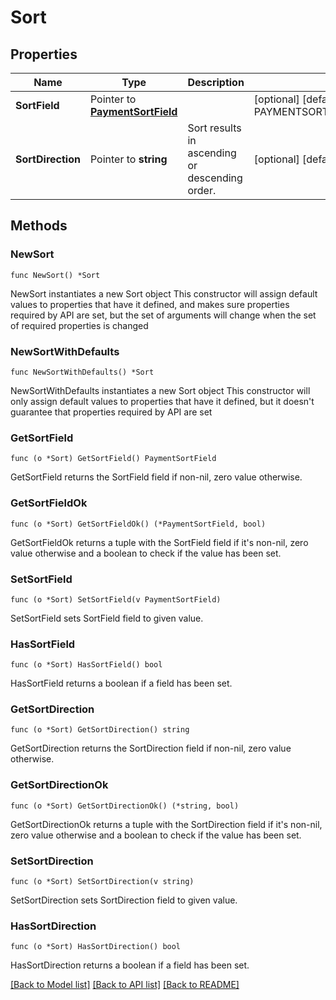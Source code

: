 # Sort

## Properties

Name | Type | Description | Notes
------------ | ------------- | ------------- | -------------
**SortField** | Pointer to [**PaymentSortField**](PaymentSortField.md) |  | [optional] [default to PAYMENTSORTFIELD_INITIATED_AT]
**SortDirection** | Pointer to **string** | Sort results in ascending or descending order. | [optional] [default to "DESC"]

## Methods

### NewSort

`func NewSort() *Sort`

NewSort instantiates a new Sort object
This constructor will assign default values to properties that have it defined,
and makes sure properties required by API are set, but the set of arguments
will change when the set of required properties is changed

### NewSortWithDefaults

`func NewSortWithDefaults() *Sort`

NewSortWithDefaults instantiates a new Sort object
This constructor will only assign default values to properties that have it defined,
but it doesn't guarantee that properties required by API are set

### GetSortField

`func (o *Sort) GetSortField() PaymentSortField`

GetSortField returns the SortField field if non-nil, zero value otherwise.

### GetSortFieldOk

`func (o *Sort) GetSortFieldOk() (*PaymentSortField, bool)`

GetSortFieldOk returns a tuple with the SortField field if it's non-nil, zero value otherwise
and a boolean to check if the value has been set.

### SetSortField

`func (o *Sort) SetSortField(v PaymentSortField)`

SetSortField sets SortField field to given value.

### HasSortField

`func (o *Sort) HasSortField() bool`

HasSortField returns a boolean if a field has been set.

### GetSortDirection

`func (o *Sort) GetSortDirection() string`

GetSortDirection returns the SortDirection field if non-nil, zero value otherwise.

### GetSortDirectionOk

`func (o *Sort) GetSortDirectionOk() (*string, bool)`

GetSortDirectionOk returns a tuple with the SortDirection field if it's non-nil, zero value otherwise
and a boolean to check if the value has been set.

### SetSortDirection

`func (o *Sort) SetSortDirection(v string)`

SetSortDirection sets SortDirection field to given value.

### HasSortDirection

`func (o *Sort) HasSortDirection() bool`

HasSortDirection returns a boolean if a field has been set.


[[Back to Model list]](../README.md#documentation-for-models) [[Back to API list]](../README.md#documentation-for-api-endpoints) [[Back to README]](../README.md)


